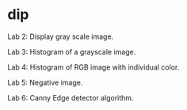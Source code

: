 # dip
Lab 2:
Display gray scale image.

Lab 3:
Histogram of a grayscale image.

Lab 4:
Histogram of RGB image with individual color.

Lab 5:
Negative image.

Lab 6:
Canny Edge detector algorithm.
